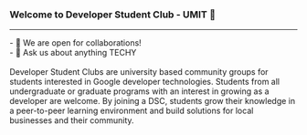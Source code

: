 ### Welcome to Developer Student Club - UMIT 🚀
<hr>
- 👯 We are open for collaborations!<br>
- 💬 Ask us about anything TECHY<br>
<br>
Developer Student Clubs are university based community groups for students interested in Google developer technologies. Students from all undergraduate or graduate programs with an interest in growing as a developer are welcome. By joining a DSC, students grow their knowledge in a peer-to-peer learning environment and build solutions for local businesses and their community.

